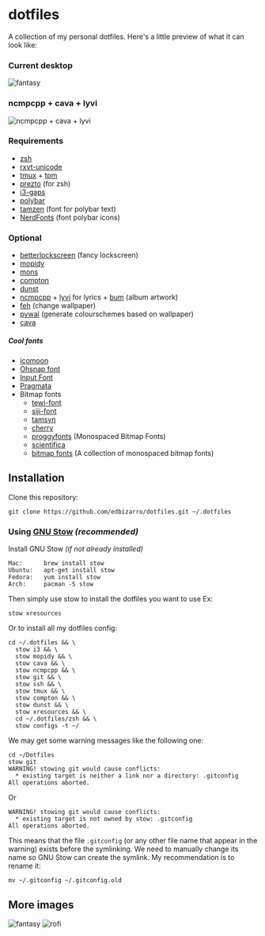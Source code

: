 dotfiles
========

A collection of my personal dotfiles. Here's a little preview of what it can look like:

### Current desktop

![fantasy](https://i.imgur.com/6uj1Jvu.jpg?1)

### ncmpcpp + cava + lyvi

![ncmpcpp + cava + lyvi](https://i.imgur.com/NMQfpGx.jpg?1)

### Requirements

* [zsh](http://www.zsh.org)
* [rxvt-unicode](https://wiki.archlinux.org/index.php/rxvt-unicode)
* [tmux](https://github.com/tmux/tmux) + [tpm](https://github.com/tmux-plugins/tpm)
* [prezto](https://github.com/sorin-ionescu/prezto) (for zsh)
* [i3-gaps](https://github.com/Airblader/i3)
* [polybar](https://github.com/jaagr/polybar)
* [tamzen](https://github.com/sunaku/tamzen-font) (font for polybar text)
* [NerdFonts](https://github.com/ryanoasis/nerd-fonts) (font polybar icons)

### Optional
* [betterlockscreen](https://github.com/pavanjadhaw/betterlockscreen) (fancy lockscreen)
* [mopidy](https://www.mopidy.com/)
* [mons](https://github.com/Ventto/mons)
* [compton](https://github.com/chjj/compton)
* [dunst](https://github.com/dunst-project/dunst)
* [ncmpcpp](http://rybczak.net/ncmpcpp/) + [lyvi](http://ok100.github.io/lyvi/) for lyrics + [bum](https://github.com/dylanaraps/bum) (album artwork)
* [feh](https://feh.finalrewind.org) (change wallpaper)
* [pywal](https://github.com/dylanaraps/pywal) (generate colourschemes based on wallpaper)
* [cava](https://github.com/karlstav/cava)

##### Cool fonts

* [icomoon](https://icomoon.io)
* [Ohsnap font](https://aur.archlinux.org/packages/ohsnap/)
* [Input Font](http://input.fontbureau.com/download/)
* [Pragmata](https://github.com/fabrizioschiavi/pragmatapro)
* Bitmap fonts
   * [tewi-font](https://github.com/lucy/tewi-font)
   * [siji-font](https://github.com/stark/siji)
   * [tamsyn](http://www.fial.com/~scott/tamsyn-font/)
   * [cherry](https://github.com/MarinHoc/cherry-font)
   * [proggyfonts](https://proggyfonts.net/download/) (Monospaced Bitmap Fonts)
   * [scientifica](https://github.com/NerdyPepper/scientifica)
   * [bitmap fonts](https://github.com/Tecate/bitmap-fonts) (A collection of monospaced bitmap fonts)


Installation
------------

Clone this repository:

    git clone https://github.com/edbizarro/dotfiles.git ~/.dotfiles

### Using [GNU Stow](https://www.gnu.org/software/stow/) _(recommended)_
Install GNU Stow _(if not already installed)_

    Mac:      brew install stow
    Ubuntu:   apt-get install stow
    Fedora:   yum install stow
    Arch:     pacman -S stow


Then simply use stow to install the dotfiles you want to use Ex:

    stow xresources

Or to install all my dotfiles config:

    cd ~/.dotfiles && \
      stow i3 && \
      stow mopidy && \
      stow cava && \
      stow ncmpcpp && \
      stow git && \
      stow ssh && \
      stow tmux && \
      stow compton && \
      stow dunst && \
      stow xresources && \
      cd ~/.dotfiles/zsh && \
      stow configs -t ~/

We may get some warning messages like the following one:

    cd ~/Dotfiles
    stow git
    WARNING! stowing git would cause conflicts:
      * existing target is neither a link nor a directory: .gitconfig
    All operations aborted.

Or

    WARNING! stowing git would cause conflicts:
      * existing target is not owned by stow: .gitconfig
    All operations aborted.

This means that the file `.gitconfig` (or any other file name that appear in the warning) exists before the symlinking. We need to
manually change its name so GNU Stow can create the symlink. My recommendation is
to rename it:

    mv ~/.gitconfig ~/.gitconfig.old

## More images

![fantasy](https://i.imgur.com/x4PsBli.jpg?1)
![rofi](https://i.imgur.com/iyTeGbx.jpg?1)
